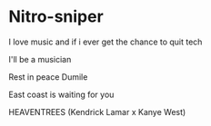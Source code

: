 # Nitro-sniper

I love music and if i ever get the chance to quit tech

I'll be a musician

Rest in peace Dumile

East coast is waiting for you

HEAVENTREES (Kendrick Lamar x Kanye West)
